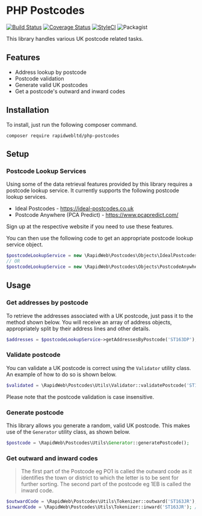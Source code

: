 # PHP Postcodes

[![Build Status](https://travis-ci.org/rapidwebltd/php-postcodes.svg?branch=master)](https://travis-ci.org/rapidwebltd/php-postcodes)
[![Coverage Status](https://coveralls.io/repos/github/rapidwebltd/php-postcodes/badge.svg?branch=master)](https://coveralls.io/github/rapidwebltd/php-postcodes?branch=master)
[![StyleCI](https://styleci.io/repos/79115768/shield?branch=master)](https://styleci.io/repos/79115768)
![Packagist](https://img.shields.io/packagist/dt/rapidwebltd/php-postcodes.svg)

This library handles various UK postcode related tasks.

## Features

* Address lookup by postcode
* Postcode validation
* Generate valid UK postcodes
* Get a postcode's outward and inward codes

## Installation

To install, just run the following composer command.

`composer require rapidwebltd/php-postcodes`

## Setup

### Postcode Lookup Services

Using some of the data retrieval features provided by this library requires a postcode lookup service.
It currently supports the following postcode lookup services.

* Ideal Postcodes - https://ideal-postcodes.co.uk
* Postcode Anywhere (PCA Predict) - https://www.pcapredict.com/

Sign up at the respective website if you need to use these features.

You can then use the following code to get an appropriate postcode lookup service object.

```php
$postcodeLookupService = new \RapidWeb\Postcodes\Objects\IdealPostcodes('API_KEY');
// OR
$postcodeLookupService = new \RapidWeb\Postcodes\Objects\PostcodeAnywhere('API_KEY');
```

## Usage

### Get addresses by postcode

To retrieve the addresses associated with a UK postcode, just pass it to the method shown below. 
You will receive an array of address objects, appropriately split by their address lines and other details.

```php
$addresses = $postcodeLookupService->getAddressesByPostcode('ST163DP');
```

### Validate postcode

You can validate a UK postcode is correct using the `Validator` utility class. An example of 
how to do so is shown below.

```php
$validated = \RapidWeb\Postcodes\Utils\Validator::validatePostcode('ST163DP');
```

Please note that the postcode validation is case insensitive.

### Generate postcode

This library allows you generate a random, valid UK postcode. This makes use of the
`Generator` utility class, as shown below.

```php
$postcode = \RapidWeb\Postcodes\Utils\Generator::generatePostcode();
```

### Get outward and inward codes

> The first part of the Postcode eg PO1 is called the outward code as it identifies the town or district to which the letter is to be sent for further sorting. The second part of the postcode eg 1EB is called the inward code.

```php
$outwardCode = \RapidWeb\Postcodes\Utils\Tokenizer::outward('ST163JR'); // Returns ST16
$inwardCode = \RapidWeb\Postcodes\Utils\Tokenizer::inward('ST163JR'); // Returns 3JR
```
